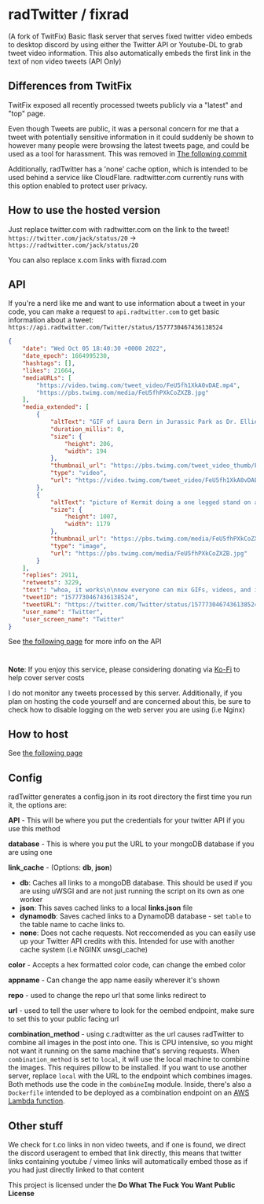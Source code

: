 # radTwitter / fixrad
(A fork of TwitFix)
Basic flask server that serves fixed twitter video embeds to desktop discord by using either the Twitter API or Youtube-DL to grab tweet video information. This also automatically embeds the first link in the text of non video tweets (API Only)

## Differences from TwitFix
TwitFix exposed all recently processed tweets publicly via a "latest" and "top" page.

Even though Tweets are public, it was a personal concern for me that a tweet with potentially sensitive information in it could suddenly be shown to however many people were browsing the latest tweets page, and could be used as a tool for harassment. This was removed in [The following commit](https://github.com/Radiants-DAO/BetterTwitFix/commit/87ba86ba502e73ddb370bd4e5b964548d3272400#diff-a11c36d9b2d53672d6b3d781dca5bef9129159947de66bc3ffaec5fab389d80cL115)

Additionally, radTwitter has a 'none' cache option, which is intended to be used behind a service like CloudFlare. radtwitter.com currently runs with this option enabled to protect user privacy. 
## How to use the hosted version

Just replace twitter.com with radtwitter.com on the link to the tweet! `https://twitter.com/jack/status/20` -> `https://radtwitter.com/jack/status/20`

You can also replace x.com links with fixrad.com

## API
If you're a nerd like me and want to use information about a tweet in your code, you can make a request to `api.radtwitter.com` to get basic information about a tweet:
`https://api.radtwitter.com/Twitter/status/1577730467436138524`
```json
{
    "date": "Wed Oct 05 18:40:30 +0000 2022",
    "date_epoch": 1664995230,
    "hashtags": [],
    "likes": 21664,
    "mediaURLs": [
        "https://video.twimg.com/tweet_video/FeU5fh1XkA0vDAE.mp4",
        "https://pbs.twimg.com/media/FeU5fhPXkCoZXZB.jpg"
    ],
    "media_extended": [
        {
            "altText": "GIF of Laura Dern in Jurassic Park as Dr. Ellie Sattler taking off her sunglasses in shock",
            "duration_millis": 0,
            "size": {
                "height": 206,
                "width": 194
            },
            "thumbnail_url": "https://pbs.twimg.com/tweet_video_thumb/FeU5fh1XkA0vDAE.jpg",
            "type": "video",
            "url": "https://video.twimg.com/tweet_video/FeU5fh1XkA0vDAE.mp4"
        },
        {
            "altText": "picture of Kermit doing a one legged stand on a bicycle seat riding through the park",
            "size": {
                "height": 1007,
                "width": 1179
            },
            "thumbnail_url": "https://pbs.twimg.com/media/FeU5fhPXkCoZXZB.jpg",
            "type": "image",
            "url": "https://pbs.twimg.com/media/FeU5fhPXkCoZXZB.jpg"
        }
    ],
    "replies": 2911,
    "retweets": 3229,
    "text": "whoa, it works\n\nnow everyone can mix GIFs, videos, and images in one Tweet, available on iOS and Android https://t.co/LVVolAQPZi",
    "tweetID": "1577730467436138524",
    "tweetURL": "https://twitter.com/Twitter/status/1577730467436138524",
    "user_name": "Twitter",
    "user_screen_name": "Twitter"
}
```
See [the following page](https://github.com/Radiants-DAO/BetterTwitFix/blob/main/api.md) for more info on the API

#

**Note**: If you enjoy this service, please considering donating via [Ko-Fi](https://ko-fi.com/Radiants-DAO) to help cover server costs

I do not monitor any tweets processed by this server. Additionally, if you plan on hosting the code yourself and are concerned about this, be sure to check how to disable logging on the web server you are using (i.e Nginx)

## How to host
See [the following page](https://github.com/Radiants-DAO/BetterTwitFix/blob/main/hosting.md)

## Config

radTwitter generates a config.json in its root directory the first time you run it, the options are:

**API** - This will be where you put the credentials for your twitter API if you use this method

**database** - This is where you put the URL to your mongoDB database if you are using one

**link_cache** - (Options: **db**, **json**)

- **db**: Caches all links to a mongoDB database. This should be used if you are using uWSGI and are not just running the script on its own as one worker
- **json**: This saves cached links to a local **links.json** file
- **dynamodb**: Saves cached links to a DynamoDB database - set `table` to the table name to cache links to.
- **none**: Does not cache requests. Not reccomended as you can easily use up your Twitter API credits with this. Intended for use with another cache system (i.e NGINX uwsgi_cache)

**color** - Accepts a hex formatted color code, can change the embed color

**appname** - Can change the app name easily wherever it's shown

**repo** - used to change the repo url that some links redirect to

**url** - used to tell the user where to look for the oembed endpoint, make sure to set this to your public facing url

**combination_method** - using c.radtwitter as the url causes radTwitter to combine all images in the post into one. This is CPU intensive, so you might not want it running on the same machine that's serving requests. When `combination_method` is set to `local`, it will use the local machine to combine the images. This requires pillow to be installed. If you want to use another server, replace `local` with the URL to the endpoint which combines images. Both methods use the code in the `combineImg` module. Inside, there's also a `Dockerfile` intended to be deployed as a combination endpoint on an [AWS Lambda function](https://docs.aws.amazon.com/lambda/latest/dg/images-create.html).

## Other stuff

We check for t.co links in non video tweets, and if one is found, we direct the discord useragent to embed that link directly, this means that twitter links containing youtube / vimeo links will automatically embed those as if you had just directly linked to that content

This project is licensed under the **Do What The Fuck You Want Public License**
